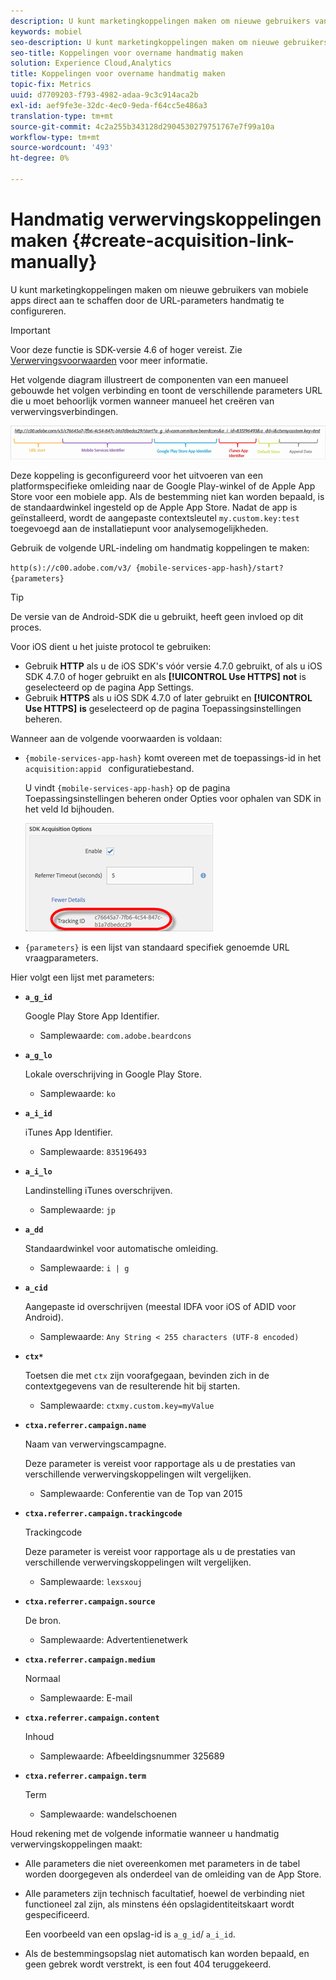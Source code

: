 ```yaml
---
description: U kunt marketingkoppelingen maken om nieuwe gebruikers van mobiele apps direct aan te schaffen door de URL-parameters handmatig te configureren.
keywords: mobiel
seo-description: U kunt marketingkoppelingen maken om nieuwe gebruikers van mobiele apps direct aan te schaffen door de URL-parameters handmatig te configureren.
seo-title: Koppelingen voor overname handmatig maken
solution: Experience Cloud,Analytics
title: Koppelingen voor overname handmatig maken
topic-fix: Metrics
uuid: d7709203-f793-4982-adaa-9c3c914aca2b
exl-id: aef9fe3e-32dc-4ec0-9eda-f64cc5e486a3
translation-type: tm+mt
source-git-commit: 4c2a255b343128d2904530279751767e7f99a10a
workflow-type: tm+mt
source-wordcount: '493'
ht-degree: 0%

---
```


# Handmatig verwervingskoppelingen maken {#create-acquisition-link-manually}

U kunt marketingkoppelingen maken om nieuwe gebruikers van mobiele apps direct aan te schaffen door de URL-parameters handmatig te configureren.

>[!IMPORTANT]
>
>Voor deze functie is SDK-versie 4.6 of hoger vereist. Zie [Verwervingsvoorwaarden](/help/using/acquisition-main/c-acquisition-prerequisites.md) voor meer informatie.

Het volgende diagram illustreert de componenten van een manueel gebouwde het volgen verbinding en toont de verschillende parameters URL die u moet behoorlijk vormen wanneer manueel het creëren van verwervingsverbindingen.

![](assets/acquisition_url.png)

Deze koppeling is geconfigureerd voor het uitvoeren van een platformspecifieke omleiding naar de Google Play-winkel of de Apple App Store voor een mobiele app. Als de bestemming niet kan worden bepaald, is de standaardwinkel ingesteld op de Apple App Store. Nadat de app is geïnstalleerd, wordt de aangepaste contextsleutel `my.custom.key:test` toegevoegd aan de installatiepunt voor analysemogelijkheden.

Gebruik de volgende URL-indeling om handmatig koppelingen te maken:

`http(s)://c00.adobe.com/v3/ {mobile-services-app-hash}/start? {parameters}`

>[!TIP]
>
>De versie van de Android-SDK die u gebruikt, heeft geen invloed op dit proces.

Voor iOS dient u het juiste protocol te gebruiken:

* Gebruik **HTTP** als u de iOS SDK&#39;s vóór versie 4.7.0 gebruikt, of als u iOS SDK 4.7.0 of hoger gebruikt en als **[!UICONTROL Use HTTPS]** **not** is geselecteerd op de pagina App Settings.
* Gebruik **HTTPS** als u iOS SDK 4.7.0 of later gebruikt en **[!UICONTROL Use HTTPS]** **is** geselecteerd op de pagina Toepassingsinstellingen beheren.

Wanneer aan de volgende voorwaarden is voldaan:

* `{mobile-services-app-hash}` komt overeen met de toepassings-id in het  `acquisition:appid ` configuratiebestand.

   U vindt `{mobile-services-app-hash}` op de pagina Toepassingsinstellingen beheren onder Opties voor ophalen van SDK in het veld Id bijhouden.

   ![](assets/tracking-id.png)

* `{parameters}` is een lijst van standaard specifiek genoemde URL vraagparameters.

Hier volgt een lijst met parameters:

* **`a_g_id`**

   Google Play Store App Identifier.

   * Samplewaarde: `com.adobe.beardcons`

* **`a_g_lo`**

   Lokale overschrijving in Google Play Store.

   * Samplewaarde: `ko`

* **`a_i_id`**

   iTunes App Identifier.

   * Samplewaarde: `835196493`

* **`a_i_lo`**

   Landinstelling iTunes overschrijven.

   * Samplewaarde: `jp`

* **`a_dd`**

   Standaardwinkel voor automatische omleiding.

   * Samplewaarde: `i | g`

* **`a_cid`**

   Aangepaste id overschrijven (meestal IDFA voor iOS of ADID voor Android).

   * Samplewaarde: `Any String < 255 characters (UTF-8 encoded)`

* **`ctx*`**

   Toetsen die met `ctx` zijn voorafgegaan, bevinden zich in de contextgegevens van de resulterende hit bij starten.

   * Samplewaarde: `ctxmy.custom.key=myValue`

* **`ctxa.referrer.campaign.name`**

   Naam van verwervingscampagne.

   Deze parameter is vereist voor rapportage als u de prestaties van verschillende verwervingskoppelingen wilt vergelijken.

   * Samplewaarde: Conferentie van de Top van 2015

* **`ctxa.referrer.campaign.trackingcode`**

   Trackingcode

   Deze parameter is vereist voor rapportage als u de prestaties van verschillende verwervingskoppelingen wilt vergelijken.

   * Samplewaarde: `lexsxouj`

* **`ctxa.referrer.campaign.source`**

   De bron.

   * Samplewaarde: Advertentienetwerk

* **`ctxa.referrer.campaign.medium`**

   Normaal

   * Samplewaarde: E-mail

* **`ctxa.referrer.campaign.content`**

   Inhoud

   * Samplewaarde: Afbeeldingsnummer 325689

* **`ctxa.referrer.campaign.term`**

   Term

   * Samplewaarde: wandelschoenen


Houd rekening met de volgende informatie wanneer u handmatig verwervingskoppelingen maakt:

* Alle parameters die niet overeenkomen met parameters in de tabel worden doorgegeven als onderdeel van de omleiding van de App Store.
* Alle parameters zijn technisch facultatief, hoewel de verbinding niet functioneel zal zijn, als minstens één opslagidentiteitskaart wordt gespecificeerd.

   Een voorbeeld van een opslag-id is `a_g_id`/ `a_i_id`.

* Als de bestemmingsopslag niet automatisch kan worden bepaald, en geen gebrek wordt verstrekt, is een fout 404 teruggekeerd.
